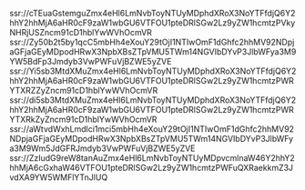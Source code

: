 ssr://cTEuaGstemguZmx4eHl6LmNvbToyNTUyMDphdXRoX3NoYTFfdjQ6Y2hhY2hhMjA6aHR0cF9zaW1wbGU6VTFOU1pteDRlSGw2Lz9yZW1hcmtzPVkyNHRjUSZncm91cD1hblYwWVhOcmVR
ssr://Zy50b2t5by1qcC5mbHh4eXouY29tOjI1NTIwOmF1dGhfc2hhMV92NDpjaGFjaGEyMDpodHRwX3NpbXBsZTpVMU5TWm14NGVIbDYvP3JlbWFya3M9YW5BdFp3Jmdyb3VwPWFuVjBZWE5yZVE
ssr://Yi5sb3MtdXMuZmx4eHl6LmNvbToyNTUyMDphdXRoX3NoYTFfdjQ6Y2hhY2hhMjA6aHR0cF9zaW1wbGU6VTFOU1pteDRlSGw2Lz9yZW1hcmtzPWRYTXRZZyZncm91cD1hblYwWVhOcmVR
ssr://di5sb3MtdXMuZmx4eHl6LmNvbToyNTUyMDphdXRoX3NoYTFfdjQ6Y2hhY2hhMjA6aHR0cF9zaW1wbGU6VTFOU1pteDRlSGw2Lz9yZW1hcmtzPWRYTXRkZyZncm91cD1hblYwWVhOcmVR
ssr://aWtvdWxhLmdlci1mci5mbHh4eXouY29tOjI1NTIwOmF1dGhfc2hhMV92NDpjaGFjaGEyMDpodHRwX3NpbXBsZTpVMU5TWm14NGVIbDYvP3JlbWFya3M9Wm5JdGFRJmdyb3VwPWFuVjBZWE5yZVE
ssr://ZzIudG9reW8tanAuZmx4eHl6LmNvbToyNTUyMDpvcmlnaW46Y2hhY2hhMjA6cGxhaW46VTFOU1pteDRlSGw2Lz9yZW1hcmtzPWFuQXRaekkmZ3JvdXA9YW5WMFlYTnJlUQ